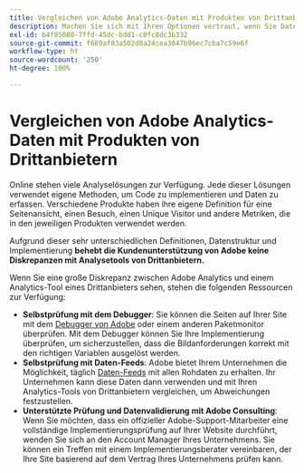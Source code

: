 ```yaml
---
title: Vergleichen von Adobe Analytics-Daten mit Produkten von Drittanbietern
description: Machen Sie sich mit Ihren Optionen vertraut, wenn Sie Daten in Adobe Analytics direkt mit Daten vergleichen, die von anderen Analytics-Lösungen erfasst wurden.
exl-id: b4f85088-7ffd-45dc-bdd1-c0fc8dc3b332
source-git-commit: f669af03a502d8a24cea3047b96ec7cba7c59e6f
workflow-type: ht
source-wordcount: '250'
ht-degree: 100%

---
```


# Vergleichen von Adobe Analytics-Daten mit Produkten von Drittanbietern

Online stehen viele Analyselösungen zur Verfügung. Jede dieser Lösungen verwendet eigene Methoden, um Code zu implementieren und Daten zu erfassen. Verschiedene Produkte haben ihre eigene Definition für eine Seitenansicht, einen Besuch, einen Unique Visitor und andere Metriken, die in den jeweiligen Produkten verwendet werden.

Aufgrund dieser sehr unterschiedlichen Definitionen, Datenstruktur und Implementierung **behebt die Kundenunterstützung von Adobe keine Diskrepanzen mit Analysetools von Drittanbietern.**

Wenn Sie eine große Diskrepanz zwischen Adobe Analytics und einem Analytics-Tool eines Drittanbieters sehen, stehen die folgenden Ressourcen zur Verfügung:

* **Selbstprüfung mit dem Debugger**: Sie können die Seiten auf Ihrer Site mit dem [Debugger von Adobe](https://experienceleague.adobe.com/docs/debugger/using/experience-cloud-debugger.html?lang=de) oder einem anderen Paketmonitor überprüfen. Mit dem Debugger können Sie Ihre Implementierung überprüfen, um sicherzustellen, dass die Bildanforderungen korrekt mit den richtigen Variablen ausgelöst werden.
* **Selbstprüfung mit Daten-Feeds**: Adobe bietet Ihrem Unternehmen die Möglichkeit, täglich [Daten-Feeds](/help/export/analytics-data-feed/data-feed-overview.md) mit allen Rohdaten zu erhalten. Ihr Unternehmen kann diese Daten dann verwenden und mit Ihren Analytics-Tools von Drittanbietern vergleichen, um Abweichungen festzustellen.
* **Unterstützte Prüfung und Datenvalidierung mit Adobe Consulting**: Wenn Sie möchten, dass ein offizieller Adobe-Support-Mitarbeiter eine vollständige Implementierungsprüfung auf Ihrer Website durchführt, wenden Sie sich an den Account Manager Ihres Unternehmens. Sie können ein Treffen mit einem Implementierungsberater vereinbaren, der Ihre Site basierend auf dem Vertrag Ihres Unternehmens prüfen kann.
